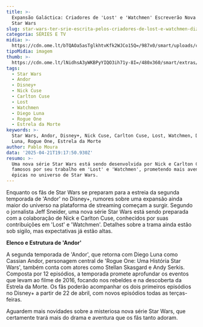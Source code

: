 ```yaml
---
title: >-
  Expansão Galáctica: Criadores de 'Lost' e 'Watchmen' Escreverão Nova Série
  Star Wars
slug: star-wars-ter-srie-escrita-pelos-criadores-de-lost-e-watchmen-diz-insider
categoria: SÉRIES E TV
midia: >-
  https://cdn.ome.lt/bTQAOa5asTglkhtvKfk2WJCo15Q=/987x0/smart/uploads/conteudo/fotos/star-wars-saga-trilogia_dY9v4vU.jpg
tipoMidia: imagem
thumb: >-
  https://cdn.ome.lt/lNidhsA3yWKBPyYIQO3ih71y-8I=/480x360/smart/extras/conteudos/star-wars-saga-trilogia_vfrLttL.jpg
tags:
  - Star Wars
  - Andor
  - Disney+
  - Nick Cuse
  - Carlton Cuse
  - Lost
  - Watchmen
  - Diego Luna
  - Rogue One
  - Estrela da Morte
keywords: >-
  Star Wars, Andor, Disney+, Nick Cuse, Carlton Cuse, Lost, Watchmen, Diego
  Luna, Rogue One, Estrela da Morte
author: Pablo Moura
data: '2025-04-21T19:17:50.930Z'
resumo: >-
  Uma nova série Star Wars está sendo desenvolvida por Nick e Carlton Cuse,
  famosos por seu trabalho em 'Lost' e 'Watchmen', prometendo mais aventuras
  épicas no universo de Star Wars.
---
```


Enquanto os fãs de Star Wars se preparam para a estreia da segunda temporada de 'Andor' no Disney+, rumores sobre uma expansão ainda maior do universo na plataforma de streaming começam a surgir. Segundo o jornalista Jeff Sneider, uma nova série Star Wars está sendo preparada com a colaboração de Nick e Carlton Cuse, conhecidos por suas contribuições em 'Lost' e 'Watchmen'. Detalhes sobre a trama ainda estão sob sigilo, mas expectativas já estão altas. 

**Elenco e Estrutura de 'Andor'**

A segunda temporada de 'Andor', que retorna com Diego Luna como Cassian Andor, personagem central de 'Rogue One: Uma História Star Wars', também conta com atores como Stellan Skasgard e Andy Serkis. Composta por 12 episódios, a temporada promete aprofundar os eventos que levam ao filme de 2016, focando nos rebeldes e na descoberta da Estrela da Morte. Os fãs poderão acompanhar os dois primeiros episódios no Disney+ a partir de 22 de abril, com novos episódios todas as terças-feiras. 

Aguardem mais novidades sobre a misteriosa nova série Star Wars, que certamente trará mais do drama e aventura que os fãs tanto adoram.
